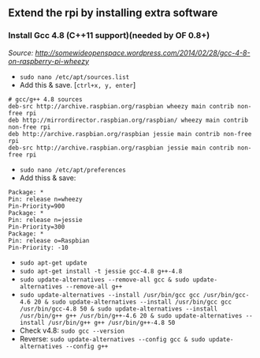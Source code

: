 ## Extend the rpi by installing extra software

### Install Gcc 4.8 (C++11 support)(needed by OF 0.8+)  
_Source: http://somewideopenspace.wordpress.com/2014/02/28/gcc-4-8-on-raspberry-pi-wheezy_
- `sudo nano /etc/apt/sources.list`  
- Add this & save. [`ctrl+x, y, enter`]  
```
# gcc/g++ 4.8 sources  
deb-src http://archive.raspbian.org/raspbian wheezy main contrib non-free rpi
deb http://mirrordirector.raspbian.org/raspbian/ wheezy main contrib non-free rpi
deb http://archive.raspbian.org/raspbian jessie main contrib non-free rpi
deb-src http://archive.raspbian.org/raspbian jessie main contrib non-free rpi
```
- `sudo nano /etc/apt/preferences`  
- Add thiss & save:  
```
Package: *
Pin: release n=wheezy
Pin-Priority=900
Package: *
Pin: release n=jessie
Pin-Priority=300
Package: *
Pin: release o=Raspbian
Pin-Priority: -10
```
- `sudo apt-get update`  
- `sudo apt-get install -t jessie gcc-4.8 g++-4.8`  
- `sudo update-alternatives --remove-all gcc & sudo update-alternatives --remove-all g++`  
- `sudo update-alternatives --install /usr/bin/gcc gcc /usr/bin/gcc-4.6 20 & sudo update-alternatives --install /usr/bin/gcc gcc /usr/bin/gcc-4.8 50 & sudo update-alternatives --install /usr/bin/g++ g++ /usr/bin/g++-4.6 20 & sudo update-alternatives --install /usr/bin/g++ g++ /usr/bin/g++-4.8 50`  
- Check v4.8: `sudo gcc --version`  
- Reverse: `sudo update-alternatives --config gcc & sudo update-alternatives --config g++`